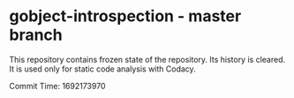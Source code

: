 # gobject-introspection - master branch

This repository contains frozen state of the repository.
Its history is cleared. It is used only for static code
analysis with Codacy.

Commit Time: 1692173970